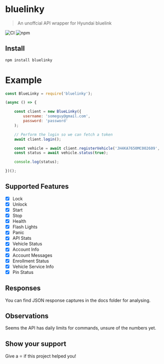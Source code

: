# bluelinky

> An unoffcial API wrapper for Hyundai bluelink

![CI](https://img.shields.io/circleci/build/github/Hacksore/bluelinky.svg)
![npm](https://img.shields.io/npm/v/bluelinky.svg)

## Install

```sh
npm install bluelinky
```


# Example
```javascript
const BlueLinky = require('bluelinky');

(async () => {

	const client = new BlueLinky({
		username: 'someguy@gmail.com',
		password: 'password'
	);

	// Perform the login so we can fetch a token
	await client.login();

	const vehicle = await client.registerVehicle('JH4KA7650MC002609', '1111');
	const status = await vehicle.status(true);

	console.log(status);

})();

```

## Supported Features
- [X] Lock
- [X] Unlock
- [X] Start
- [X] Stop
- [X] Health
- [X] Flash Lights
- [X] Panic
- [X] API Stats
- [X] Vehicle Status
- [X] Account Info
- [X] Account Messages
- [X] Enrollment Status
- [X] Vehicle Service Info
- [X] Pin Status

## Responses
You can find JSON response captures in the docs folder for analysing.

## Observations
Seems the API has daily limits for commands, unsure of the numbers yet.

## Show your support

Give a ⭐️ if this project helped you!
